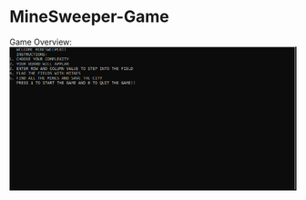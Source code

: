 # MineSweeper-Game
Game Overview:
![Alt Text](https://github.com/AnusuyaPK/MineSweeper-Game/blob/main/FinalGif.gif)
